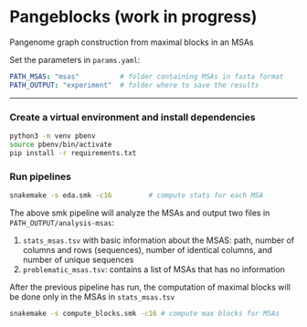 # Pangeblocks (work in progress)
Pangenome graph construction from maximal blocks in an MSAs 

Set the parameters in `params.yaml`:
```yaml
PATH_MSAS: "msas"          # folder containing MSAs in fasta format
PATH_OUTPUT: "experiment"  # folder where to save the results
```
___

### Create a virtual environment and install dependencies
```bash
python3 -m venv pbenv
source pbenv/bin/activate
pip install -r requirements.txt
```

### Run pipelines
```bash
snakemake -s eda.smk -c16         # compute stats for each MSA
```
The above smk pipeline will analyze the MSAs and output two files in `PATH_OUTPUT/analysis-msas`:
1. `stats_msas.tsv` with basic information about the MSAS: path, number of columns and rows (sequences), number of identical columns, and number of unique sequences
2. `problematic_msas.tsv`: contains a list of MSAs that has no information

After the previous pipeline has run, the computation of maximal blocks will be done only in the MSAs in `stats_msas.tsv` 
```bash
snakemake -s compute_blocks.smk -c16 # compute max blocks for MSAs
```